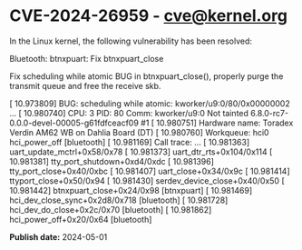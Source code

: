 # CVE-2024-26959 - cve@kernel.org

In the Linux kernel, the following vulnerability has been resolved:

Bluetooth: btnxpuart: Fix btnxpuart_close

Fix scheduling while atomic BUG in btnxpuart_close(), properly
purge the transmit queue and free the receive skb.

[   10.973809] BUG: scheduling while atomic: kworker/u9:0/80/0x00000002
...
[   10.980740] CPU: 3 PID: 80 Comm: kworker/u9:0 Not tainted 6.8.0-rc7-0.0.0-devel-00005-g61fdfceacf09 #1
[   10.980751] Hardware name: Toradex Verdin AM62 WB on Dahlia Board (DT)
[   10.980760] Workqueue: hci0 hci_power_off [bluetooth]
[   10.981169] Call trace:
...
[   10.981363]  uart_update_mctrl+0x58/0x78
[   10.981373]  uart_dtr_rts+0x104/0x114
[   10.981381]  tty_port_shutdown+0xd4/0xdc
[   10.981396]  tty_port_close+0x40/0xbc
[   10.981407]  uart_close+0x34/0x9c
[   10.981414]  ttyport_close+0x50/0x94
[   10.981430]  serdev_device_close+0x40/0x50
[   10.981442]  btnxpuart_close+0x24/0x98 [btnxpuart]
[   10.981469]  hci_dev_close_sync+0x2d8/0x718 [bluetooth]
[   10.981728]  hci_dev_do_close+0x2c/0x70 [bluetooth]
[   10.981862]  hci_power_off+0x20/0x64 [bluetooth]

**Publish date:** 2024-05-01
